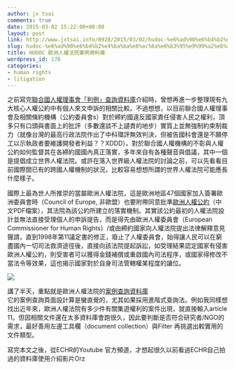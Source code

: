 ```yaml
---
author: jx tsai
comments: true
date: 2015-03-02 15:22:00+00:00
layout: post
link: http://www.jxtsai.info/0928/2015/03/02/hudoc-%e6%ad%90%e6%b4%b2%e4%ba%ba%e6%ac%8a%e6%b3%95%e9%99%a2%e6%a1%88%e4%be%8b%e8%b3%87%e6%96%99%e5%ba%ab/
slug: hudoc-%e6%ad%90%e6%b4%b2%e4%ba%ba%e6%ac%8a%e6%b3%95%e9%99%a2%e6%a1%88%e4%be%8b%e8%b3%87%e6%96%99%e5%ba%ab
title: HUDOC 歐洲人權法院案例資料庫
wordpress_id: 178
categories:
- human rights
- litigation
---
```


之前寫完[聯合國人權理事會「判例」查詢資料庫](http://self.jxtsai.info/2015/02/blog-post_21.html)介紹時，曾想再進一步整理現有九大核心人權公約中有個人來文申訴的相關比較。不過想想，以目前聯合國人權理事會及相關條約機構（公約委員會s）對於締約國違反國家責任侵害人民之權利，頂多只有口頭與書面上的批評（多數還談不上讉責的地步）實質上並無強制約束制裁力（就像台灣的最高行政法院作出了中科環評無效判決，但被告國科會還是不願停工以示執政者要維護開發者利益？？XDDD）。對於聯合國人權機構的不彰與人權公約如何監督其在各締約國國內真正落實，多年來自有各種聲音與倡議，其中一個是提倡成立世界人權法院。或許在落入世界級人權法院的討論之前，可以先看看目前國際間已有的跨國人權機制的狀況，比較容易想想所謂的世界人權法院可能應長什麼樣子。  
  
  
  
國際上最為世人所推崇的當屬歐洲人權法院，這是歐洲地區47個國家加入簽署歐洲委員會時（Council of Europe, 非歐盟）也要附帶同意批準[歐洲人權公約](http://www.echr.coe.int/Documents/Convention_ZHO.pdf)（中文PDF檔案），其法院為該公約所建立的落實機制。其實該公約最初的人權法院設計並無法直接受理個人的申訴提告，而是得先由歐洲人權委員會（European Commissioner for Human Rights）/或由締約國家向人權法院提出法律解釋意見聲請，直到1998年第11議定書的修正，廢止了人權委員會，始得讓人民可以在窮盡國內一切司法救濟途徑後，直接向該法院提起訴訟，如受理結果認定國家有侵害歐洲人權公約，則受害者可以獲得金錢補償或重啟國內司法程序，或國家得修改不當法令等效果，這也揭示國家對於自身司法管轄權某程度的讓位。  
  
![](https://www.gban.net/wp-content/uploads/2014/07/echr.jpg)  
  
講了半天，重點就是歐洲人權法院的[案例查詢資料庫](http://hudoc.echr.coe.int/sites/eng/Pages/search.aspx#)  
它的案例查詢頁面設計算是蠻直覺的，尤其如果採用進階式查詢法。例如我同樣想找出近年來，歐洲人權法院有多少件有關集遊權利的案件出現，就直接輸入article 11。但因相關文件還在太多資料庫會跑很久，因此要判斷是否符合研究者/NGO的需求，最好善用左邊工具欄（document collection）與Filter 再挑選出較實用的文件類型。  
  
寫完本文之後，從ECHR的Youtube 官方頻道，才想起很久以前看過ECHR自己拍過的資料庫使用介紹影片Orz  
  
  
  

